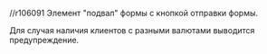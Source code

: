 //r106091
Элемент "подвал" формы с кнопкой отправки формы.

Для случая наличия клиентов с разными валютами выводится предупреждение.
